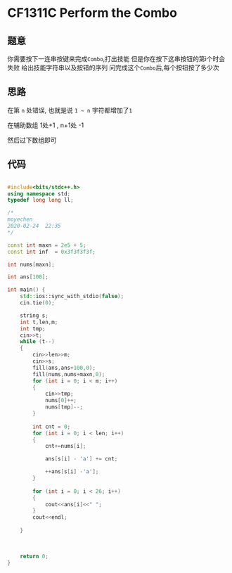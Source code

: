 #  CF1311C Perform the Combo




## 题意



你需要按下一连串按键来完成`Combo`,打出技能
但是你在按下这串按钮的第i个时会失败
给出技能字符串以及按错的序列
问完成这个`Combo`后,每个按钮按了多少次

## 思路

在第 `n` 处错误, 也就是说 `1 ~ n` 字符都增加了`1`

在辅助数组 1处+1 , n+1处 -1

然后过下数组即可

## 代码

```c++

#include<bits/stdc++.h>
using namespace std;
typedef long long ll;

/*
moyechen
2020-02-24  22:35
*/

const int maxn = 2e5 + 5;
const int inf  = 0x3f3f3f3f;

int nums[maxn];

int ans[100];

int main() {
    std::ios::sync_with_stdio(false);
    cin.tie(0);

    string s;
    int t,len,m;
    int tmp;
    cin>>t;
    while (t--)
    {
        cin>>len>>m;
        cin>>s;
        fill(ans,ans+100,0);
        fill(nums,nums+maxn,0);
        for (int i = 0; i < m; i++)
        {
            cin>>tmp;   
            nums[0]++;
            nums[tmp]--;
        }
        
        int cnt = 0;
        for (int i = 0; i < len; i++)
        {
            cnt+=nums[i];

            ans[s[i] - 'a'] += cnt;

            ++ans[s[i] -'a'];
        }
        
        for (int i = 0; i < 26; i++)
        {
            cout<<ans[i]<<" ";
        }
        cout<<endl;
        
    }
    

    
    return 0;
}

```